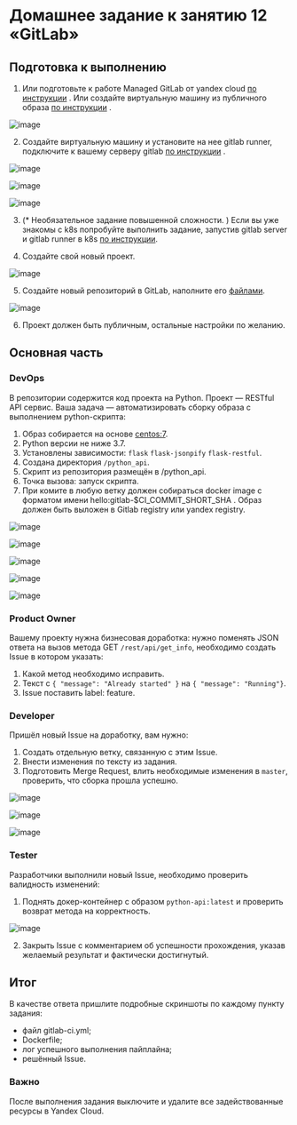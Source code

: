 # Домашнее задание к занятию 12 «GitLab»

## Подготовка к выполнению


1. Или подготовьте к работе Managed GitLab от yandex cloud [по инструкции](https://cloud.yandex.ru/docs/managed-gitlab/operations/instance/instance-create) .
Или создайте виртуальную машину из публичного образа [по инструкции](https://cloud.yandex.ru/marketplace/products/yc/gitlab ) .

![image](https://github.com/LexionN/SHDEVOPS-4/assets/124770915/bad59d11-51d7-4577-a91c-a2a7cbfebb06)

2. Создайте виртуальную машину и установите на нее gitlab runner, подключите к вашему серверу gitlab  [по инструкции](https://docs.gitlab.com/runner/install/linux-repository.html) .

![image](https://github.com/LexionN/SHDEVOPS-4/assets/124770915/92942a89-9085-46fb-9d65-d674964ac723)

![image](https://github.com/LexionN/SHDEVOPS-4/assets/124770915/cbb2ae68-d2ce-4566-8522-416bc2f95378)

![image](https://github.com/LexionN/SHDEVOPS-4/assets/124770915/8ed0e56e-b405-4791-8f25-ba9175d236a4)

3. (* Необязательное задание повышенной сложности. )  Если вы уже знакомы с k8s попробуйте выполнить задание, запустив gitlab server и gitlab runner в k8s  [по инструкции](https://cloud.yandex.ru/docs/tutorials/infrastructure-management/gitlab-containers). 

4. Создайте свой новый проект.

![image](https://github.com/LexionN/SHDEVOPS-4/assets/124770915/9e471cb0-6849-46f3-971e-021129f7d71f)

5. Создайте новый репозиторий в GitLab, наполните его [файлами](./repository).

![image](https://github.com/LexionN/SHDEVOPS-4/assets/124770915/6d216fec-50f1-42a3-997b-e08ef314d788)

6. Проект должен быть публичным, остальные настройки по желанию.

## Основная часть

### DevOps

В репозитории содержится код проекта на Python. Проект — RESTful API сервис. Ваша задача — автоматизировать сборку образа с выполнением python-скрипта:

1. Образ собирается на основе [centos:7](https://hub.docker.com/_/centos?tab=tags&page=1&ordering=last_updated).
2. Python версии не ниже 3.7.
3. Установлены зависимости: `flask` `flask-jsonpify` `flask-restful`.
4. Создана директория `/python_api`.
5. Скрипт из репозитория размещён в /python_api.
6. Точка вызова: запуск скрипта.
7. При комите в любую ветку должен собираться docker image с форматом имени hello:gitlab-$CI_COMMIT_SHORT_SHA . Образ должен быть выложен в Gitlab registry или yandex registry.   

![image](https://github.com/LexionN/SHDEVOPS-4/assets/124770915/fd58cb47-12b4-4bee-aad9-e00f97477eb6)

![image](https://github.com/LexionN/SHDEVOPS-4/assets/124770915/5659052a-ca05-4739-afe0-529504352c37)

![image](https://github.com/LexionN/SHDEVOPS-4/assets/124770915/35bf8022-a019-4c3b-8296-a0a89d1063cd)

![image](https://github.com/LexionN/SHDEVOPS-4/assets/124770915/347402ea-7ff5-4e96-aa76-da96480b0e0a)

![image](https://github.com/LexionN/SHDEVOPS-4/assets/124770915/3147ac1b-e5bf-4150-8f55-c6403d1ae1b1)


### Product Owner

Вашему проекту нужна бизнесовая доработка: нужно поменять JSON ответа на вызов метода GET `/rest/api/get_info`, необходимо создать Issue в котором указать:

1. Какой метод необходимо исправить.
2. Текст с `{ "message": "Already started" }` на `{ "message": "Running"}`.
3. Issue поставить label: feature.

### Developer

Пришёл новый Issue на доработку, вам нужно:

1. Создать отдельную ветку, связанную с этим Issue.
2. Внести изменения по тексту из задания.
3. Подготовить Merge Request, влить необходимые изменения в `master`, проверить, что сборка прошла успешно.

![image](https://github.com/LexionN/SHDEVOPS-4/assets/124770915/98a2847e-fc81-499f-ba14-7390b09b6feb)

![image](https://github.com/LexionN/SHDEVOPS-4/assets/124770915/09140251-f879-4abd-937c-0f63a8715958)

![image](https://github.com/LexionN/SHDEVOPS-4/assets/124770915/8ac76a08-3977-49b0-898e-88df5b435efa)

### Tester

Разработчики выполнили новый Issue, необходимо проверить валидность изменений:

1. Поднять докер-контейнер с образом `python-api:latest` и проверить возврат метода на корректность.

![image](https://github.com/LexionN/SHDEVOPS-4/assets/124770915/3fcc846a-964d-4b5f-9754-d567970ddd00)

2. Закрыть Issue с комментарием об успешности прохождения, указав желаемый результат и фактически достигнутый.

## Итог

В качестве ответа пришлите подробные скриншоты по каждому пункту задания:

- файл gitlab-ci.yml;
- Dockerfile; 
- лог успешного выполнения пайплайна;
- решённый Issue.

### Важно 
После выполнения задания выключите и удалите все задействованные ресурсы в Yandex Cloud.

